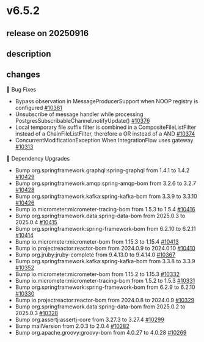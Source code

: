 # v6.5.2

## release on 20250916
## description
## changes
🐞 Bug Fixes

* Bypass observation in MessageProducerSupport when NOOP registry is configured <a href="https://github.com/spring-projects/spring-integration/issues/10381" data-hovercard-type="issue" data-hovercard-url="/spring-projects/spring-integration/issues/10381/hovercard">#10381</a>
* Unsubscribe of message handler while processing PostgresSubscribableChannel.notifyUpdate() <a href="https://github.com/spring-projects/spring-integration/issues/10376" data-hovercard-type="issue" data-hovercard-url="/spring-projects/spring-integration/issues/10376/hovercard">#10376</a>
* Local temporary file suffix filter is combined in a CompositeFileListFilter instead of a ChainFileListFilter, therefore a OR instead of a AND <a href="https://github.com/spring-projects/spring-integration/issues/10374" data-hovercard-type="issue" data-hovercard-url="/spring-projects/spring-integration/issues/10374/hovercard">#10374</a>
* ConcurrentModificationException When IntegrationFlow uses gateway <a href="https://github.com/spring-projects/spring-integration/issues/10313" data-hovercard-type="issue" data-hovercard-url="/spring-projects/spring-integration/issues/10313/hovercard">#10313</a>

🔨 Dependency Upgrades

* Bump org.springframework.graphql:spring-graphql from 1.4.1 to 1.4.2 <a href="https://github.com/spring-projects/spring-integration/pull/10429" data-hovercard-type="pull_request" data-hovercard-url="/spring-projects/spring-integration/pull/10429/hovercard">#10429</a>
* Bump org.springframework.amqp:spring-amqp-bom from 3.2.6 to 3.2.7 <a href="https://github.com/spring-projects/spring-integration/pull/10428" data-hovercard-type="pull_request" data-hovercard-url="/spring-projects/spring-integration/pull/10428/hovercard">#10428</a>
* Bump org.springframework.kafka:spring-kafka-bom from 3.3.9 to 3.3.10 <a href="https://github.com/spring-projects/spring-integration/pull/10426" data-hovercard-type="pull_request" data-hovercard-url="/spring-projects/spring-integration/pull/10426/hovercard">#10426</a>
* Bump io.micrometer:micrometer-tracing-bom from 1.5.3 to 1.5.4 <a href="https://github.com/spring-projects/spring-integration/pull/10416" data-hovercard-type="pull_request" data-hovercard-url="/spring-projects/spring-integration/pull/10416/hovercard">#10416</a>
* Bump org.springframework.data:spring-data-bom from 2025.0.3 to 2025.0.4 <a href="https://github.com/spring-projects/spring-integration/pull/10415" data-hovercard-type="pull_request" data-hovercard-url="/spring-projects/spring-integration/pull/10415/hovercard">#10415</a>
* Bump org.springframework:spring-framework-bom from 6.2.10 to 6.2.11 <a href="https://github.com/spring-projects/spring-integration/pull/10414" data-hovercard-type="pull_request" data-hovercard-url="/spring-projects/spring-integration/pull/10414/hovercard">#10414</a>
* Bump io.micrometer:micrometer-bom from 1.15.3 to 1.15.4 <a href="https://github.com/spring-projects/spring-integration/pull/10413" data-hovercard-type="pull_request" data-hovercard-url="/spring-projects/spring-integration/pull/10413/hovercard">#10413</a>
* Bump io.projectreactor:reactor-bom from 2024.0.9 to 2024.0.10 <a href="https://github.com/spring-projects/spring-integration/pull/10410" data-hovercard-type="pull_request" data-hovercard-url="/spring-projects/spring-integration/pull/10410/hovercard">#10410</a>
* Bump org.jruby:jruby-complete from 9.4.13.0 to 9.4.14.0 <a href="https://github.com/spring-projects/spring-integration/pull/10367" data-hovercard-type="pull_request" data-hovercard-url="/spring-projects/spring-integration/pull/10367/hovercard">#10367</a>
* Bump org.springframework.kafka:spring-kafka-bom from 3.3.8 to 3.3.9 <a href="https://github.com/spring-projects/spring-integration/pull/10352" data-hovercard-type="pull_request" data-hovercard-url="/spring-projects/spring-integration/pull/10352/hovercard">#10352</a>
* Bump io.micrometer:micrometer-bom from 1.15.2 to 1.15.3 <a href="https://github.com/spring-projects/spring-integration/pull/10332" data-hovercard-type="pull_request" data-hovercard-url="/spring-projects/spring-integration/pull/10332/hovercard">#10332</a>
* Bump io.micrometer:micrometer-tracing-bom from 1.5.2 to 1.5.3 <a href="https://github.com/spring-projects/spring-integration/pull/10331" data-hovercard-type="pull_request" data-hovercard-url="/spring-projects/spring-integration/pull/10331/hovercard">#10331</a>
* Bump org.springframework:spring-framework-bom from 6.2.9 to 6.2.10 <a href="https://github.com/spring-projects/spring-integration/pull/10330" data-hovercard-type="pull_request" data-hovercard-url="/spring-projects/spring-integration/pull/10330/hovercard">#10330</a>
* Bump io.projectreactor:reactor-bom from 2024.0.8 to 2024.0.9 <a href="https://github.com/spring-projects/spring-integration/pull/10329" data-hovercard-type="pull_request" data-hovercard-url="/spring-projects/spring-integration/pull/10329/hovercard">#10329</a>
* Bump org.springframework.data:spring-data-bom from 2025.0.2 to 2025.0.3 <a href="https://github.com/spring-projects/spring-integration/pull/10328" data-hovercard-type="pull_request" data-hovercard-url="/spring-projects/spring-integration/pull/10328/hovercard">#10328</a>
* Bump org.assertj:assertj-core from 3.27.3 to 3.27.4 <a href="https://github.com/spring-projects/spring-integration/pull/10299" data-hovercard-type="pull_request" data-hovercard-url="/spring-projects/spring-integration/pull/10299/hovercard">#10299</a>
* Bump mailVersion from 2.0.3 to 2.0.4 <a href="https://github.com/spring-projects/spring-integration/pull/10282" data-hovercard-type="pull_request" data-hovercard-url="/spring-projects/spring-integration/pull/10282/hovercard">#10282</a>
* Bump org.apache.groovy:groovy-bom from 4.0.27 to 4.0.28 <a href="https://github.com/spring-projects/spring-integration/pull/10269" data-hovercard-type="pull_request" data-hovercard-url="/spring-projects/spring-integration/pull/10269/hovercard">#10269</a>

